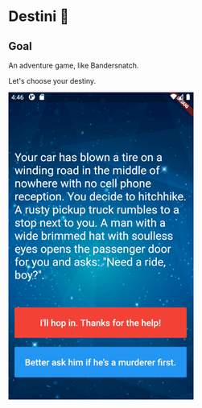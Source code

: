 # Destini 🤔

## Goal

An adventure game, like Bandersnatch.

Let's choose your destiny.

![Finished App](https://github.com/d2416/destini-stub-app/blob/main/images/destiny.gif)
